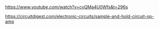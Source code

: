 https://www.youtube.com/watch?v=cyQMa4U0Wfs&t=296s

https://circuitdigest.com/electronic-circuits/sample-and-hold-circuit-op-amp
